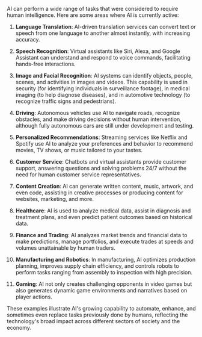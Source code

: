 AI can perform a wide range of tasks that were considered to require human intelligence. Here are some areas where AI is currently active:

1. **Language Translation**: AI-driven translation services can convert text or speech from one language to another almost instantly, with increasing accuracy.

2. **Speech Recognition**: Virtual assistants like Siri, Alexa, and Google Assistant can understand and respond to voice commands, facilitating hands-free interactions.

3. **Image and Facial Recognition**: AI systems can identify objects, people, scenes, and activities in images and videos. This capability is used in security (for identifying individuals in surveillance footage), in medical imaging (to help diagnose diseases), and in automotive technology (to recognize traffic signs and pedestrians).

4. **Driving**: Autonomous vehicles use AI to navigate roads, recognize obstacles, and make driving decisions without human intervention, although fully autonomous cars are still under development and testing.

5. **Personalized Recommendations**: Streaming services like Netflix and Spotify use AI to analyze your preferences and behavior to recommend movies, TV shows, or music tailored to your tastes.

6. **Customer Service**: Chatbots and virtual assistants provide customer support, answering questions and solving problems 24/7 without the need for human customer service representatives.

7. **Content Creation**: AI can generate written content, music, artwork, and even code, assisting in creative processes or producing content for websites, marketing, and more.

8. **Healthcare**: AI is used to analyze medical data, assist in diagnosis and treatment plans, and even predict patient outcomes based on historical data.

9. **Finance and Trading**: AI analyzes market trends and financial data to make predictions, manage portfolios, and execute trades at speeds and volumes unattainable by human traders.

10. **Manufacturing and Robotics**: In manufacturing, AI optimizes production planning, improves supply chain efficiency, and controls robots to perform tasks ranging from assembly to inspection with high precision.

11. **Gaming**: AI not only creates challenging opponents in video games but also generates dynamic game environments and narratives based on player actions.

These examples illustrate AI's growing capability to automate, enhance, and sometimes even replace tasks previously done by humans, reflecting the technology's broad impact across different sectors of society and the economy.
